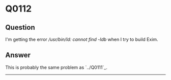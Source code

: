 Q0112
=====

Question
--------

I'm getting the error */usr/bin/ld: cannot find -ldb* when I try to
build Exim.

Answer
------

This is probably the same problem as \`../Q0111\`\_.

* * * * *
